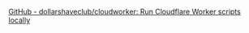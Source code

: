 
[GitHub - dollarshaveclub/cloudworker: Run Cloudflare Worker scripts locally](https://github.com/dollarshaveclub/cloudworker)
